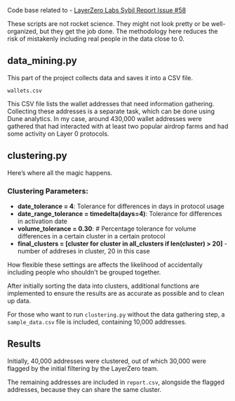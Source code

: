 Code base related to - [LayerZero Labs Sybil Report Issue #58](https://github.com/LayerZero-Labs/sybil-report/issues/58)

These scripts are not rocket science. They might not look pretty or be well-organized, but they get the job done. The methodology here reduces the risk of mistakenly including real people in the data close to 0.

## data_mining.py

This part of the project collects data and saves it into a CSV file.

`wallets.csv`

This CSV file lists the wallet addresses that need information gathering. Collecting these addresses is a separate task, which can be done using Dune analytics. In my case, around 430,000 wallet addresses were gathered that had interacted with at least two popular airdrop farms and had some activity on Layer 0 protocols.

## clustering.py

Here’s where all the magic happens.

### Clustering Parameters:

- **date_tolerance = 4**: Tolerance for differences in days in protocol usage
- **date_range_tolerance = timedelta(days=4)**: Tolerance for differences in activation date
- **volume_tolerance = 0.30**: # Percentage tolerance for volume differences in a certain cluster in a certain protocol
- **final_clusters = [cluster for cluster in all_clusters if len(cluster) > 20]** - number of addreses in cluster, 20 in this case 

How flexible these settings are affects the likelihood of accidentally including people who shouldn't be grouped together.

After initially sorting the data into clusters, additional functions are implemented to ensure the results are as accurate as possible and to clean up data. 

For those who want to run `clustering.py` without the data gathering step, a `sample_data.csv` file is included, containing 10,000 addresses.

## Results

Initially, 40,000 addresses were clustered, out of which 30,000 were flagged by the initial filtering by the LayerZero team.

The remaining addresses are included in `report.csv`, alongside the flagged addresses, because they can share the same cluster.
